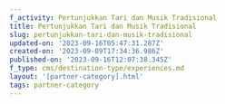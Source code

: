 ```yaml
---
f_activity: Pertunjukkan Tari dan Musik Tradisional
title: Pertunjukkan Tari dan Musik Tradisional
slug: pertunjukkan-tari-dan-musik-tradisional
updated-on: '2023-09-16T05:47:31.287Z'
created-on: '2023-09-09T17:34:36.986Z'
published-on: '2023-09-16T12:07:38.345Z'
f_type: cms/destination-type/experiences.md
layout: '[partner-category].html'
tags: partner-category
---
```



